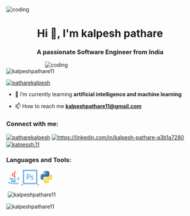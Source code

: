 <img align="center" alt="coding" width="100%" height="300" src="https://media.giphy.com/media/Y1vohJMVMtjSQxmUot/giphy.gif">
<h1 align="center">Hi 👋, I'm kalpesh pathare</h1>
<h3 align="center">A passionate Software Engineer from India</h3>
<img align="right" alt="coding" width="400" src="https://uploads-ssl.webflow.com/61897bbb80b04406f137091a/62430a051e734d35fa9f3e0b_WLSSmhPWPsTOUHVemfC4VPHDMFRtjCUIbBGwOgt0NR93B_jx08Rj_7MD0K4cqeRlT4eiFJD1S4_FK4QrQzXDcsw-WHR5epdjl3oWfkTekDpjNlWYFNJ-yaF6K9Rg2ApEZQrwLqcc.gif">

<p align="left"> <img src="https://komarev.com/ghpvc/?username=kalpeshpathare11&label=Profile%20views&color=0e75b6&style=flat" alt="kalpeshpathare11" /> </p>

<p align="left"> <a href="https://twitter.com/patharekalpesh" target="blank"><img src="https://img.shields.io/twitter/follow/patharekalpesh?logo=twitter&style=for-the-badge" alt="patharekalpesh" /></a> </p>

- 🌱 I’m currently learning **artificial intelligence and machine learning**

- 📫 How to reach me **kalpeshpathare11@gmail.com**

<h3 align="left">Connect with me:</h3>
<p align="left">
<a href="https://twitter.com/patharekalpesh" target="blank"><img align="center" src="https://raw.githubusercontent.com/rahuldkjain/github-profile-readme-generator/master/src/images/icons/Social/twitter.svg" alt="patharekalpesh" height="30" width="40" /></a>
<a href="https://linkedin.com/in/https://linkedin.com/in/kalpesh-pathare-a3b1a7280" target="blank"><img align="center" src="https://raw.githubusercontent.com/rahuldkjain/github-profile-readme-generator/master/src/images/icons/Social/linked-in-alt.svg" alt="https://linkedin.com/in/kalpesh-pathare-a3b1a7280" height="30" width="40" /></a>
<a href="https://instagram.com/kalpessh.11" target="blank"><img align="center" src="https://raw.githubusercontent.com/rahuldkjain/github-profile-readme-generator/master/src/images/icons/Social/instagram.svg" alt="kalpessh.11" height="30" width="40" /></a>
</p>

<h3 align="left">Languages and Tools:</h3>
<p align="left"> <a href="https://www.java.com" target="_blank" rel="noreferrer"> <img src="https://raw.githubusercontent.com/devicons/devicon/master/icons/java/java-original.svg" alt="java" width="40" height="40"/> </a> <a href="https://www.photoshop.com/en" target="_blank" rel="noreferrer"> <img src="https://raw.githubusercontent.com/devicons/devicon/master/icons/photoshop/photoshop-line.svg" alt="photoshop" width="40" height="40"/> </a> <a href="https://www.python.org" target="_blank" rel="noreferrer"> <img src="https://raw.githubusercontent.com/devicons/devicon/master/icons/python/python-original.svg" alt="python" width="40" height="40"/> </a> </p>

<p>&nbsp;<img align="center" src="https://github-readme-stats.vercel.app/api?username=kalpeshpathare11&show_icons=true&locale=en" alt="kalpeshpathare11" /></p>

<p><img align="center" src="https://github-readme-streak-stats.herokuapp.com/?user=kalpeshpathare11&" alt="kalpeshpathare11" /></p>
